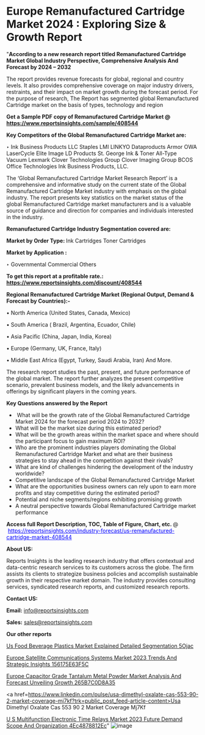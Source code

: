 # Europe Remanufactured Cartridge Market 2024 : Exploring Size & Growth Report

"<strong>According to a new research report titled Remanufactured Cartridge Market Global Industry Perspective, Comprehensive Analysis And Forecast by 2024 – 2032</strong>

The report provides revenue forecasts for global, regional and country levels. It also provides comprehensive coverage on major industry drivers, restraints, and their impact on market growth during the forecast period. For the purpose of research, The Report has segmented global Remanufactured Cartridge market on the basis of types, technology and region

<strong>Get a Sample PDF copy of Remanufactured Cartridge Market </strong><strong>@<a href=https://www.reportsinsights.com/sample/408544 style=color:#0000ff;> https://www.reportsinsights.com/sample/408544</a></strong></font>

<strong>Key Competitors of the Global Remanufactured Cartridge Market are:</strong>

‣ Ink Business Products LLC
Staples
LMI
LINKYO
Dataproducts
Armor OWA
LaserCycle
Elite Image
LD Products
St. George Ink & Toner
All-Type Vacuum
Lexmark
Clover Technologies Group
Clover Imaging Group
BCOS Office Technologies
Ink Business Products, LLC.

The ‘Global Remanufactured Cartridge Market Research Report’ is a comprehensive and informative study on the current state of the Global Remanufactured Cartridge Market industry with emphasis on the global industry. The report presents key statistics on the market status of the global Remanufactured Cartridge market manufacturers and is a valuable source of guidance and direction for companies and individuals interested in the industry.

<strong>Remanufactured Cartridge Industry Segmentation covered are:</strong>

<strong>Market by Order Type: </strong>
Ink Cartridges
Toner Cartridges

<strong>Market by Application :</strong>

‣ Governmental
Commercial
Others

<strong>To get this report at a profitable rate.: <a href=https://www.reportsinsights.com/discount/408544 style=color:#0000ff;>https://www.reportsinsights.com/discount/408544</a></strong></font>

<strong>Regional Remanufactured Cartridge Market (Regional Output, Demand &amp; Forecast by Countries):-</strong>

• North America (United States, Canada, Mexico)

• South America ( Brazil, Argentina, Ecuador, Chile)

• Asia Pacific (China, Japan, India, Korea)

• Europe (Germany, UK, France, Italy)

• Middle East Africa (Egypt, Turkey, Saudi Arabia, Iran) And More.

The research report studies the past, present, and future performance of the global market. The report further analyzes the present competitive scenario, prevalent business models, and the likely advancements in offerings by significant players in the coming years.

<strong>Key Questions answered by the Report</strong>
<ul>
  <li> What will be the growth rate of the Global Remanufactured Cartridge Market 2024 for the forecast period 2024 to 2032?</li>
  <li>What will be the market size during this estimated period?</li>
  <li>What will be the growth areas within the market space and where should the participant focus to gain maximum ROI?</li>
  <li>Who are the prominent industries players dominating the Global Remanufactured Cartridge Market and what are their business strategies to stay ahead in the competition against their rivals?</li>
  <li>What are kind of challenges hindering the development of the industry worldwide?</li>
  <li>Competitive landscape of the Global Remanufactured Cartridge Market</li>
  <li>What are the opportunities business owners can rely upon to earn more profits and stay competitive during the estimated period?</li>
  <li>Potential and niche segments/regions exhibiting promising growth</li>
  <li>A neutral perspective towards Global Remanufactured Cartridge market performance</li>
</ul>
<strong>Access full Report Description, TOC, Table of Figure, Chart, etc. </strong>@  <a href=https://reportsinsights.com/industry-forecast/us-remanufactured-cartridge-market-408544 style=color:#0000ff;>https://reportsinsights.com/industry-forecast/us-remanufactured-cartridge-market-408544</a></font>

<strong><strong>About US</strong>:</strong>

Reports Insights is the leading research industry that offers contextual and data-centric research services to its customers across the globe. The firm assists its clients to strategize business policies and accomplish sustainable growth in their respective market domain. The industry provides consulting services, syndicated research reports, and customized research reports.

<strong>Contact US:</strong>

<p class=""""><b>Email:</b> <a href=mailto:info@reportsinsights.com>info@reportsinsights.com</a></p>
<p class=""""><b>Sales:</b> <a href=mailto:sales@reportsinsights.com>sales@reportsinsights.com</a></p>

<strong>Our other reports</strong>

<a href=https://www.linkedin.com/pulse/us-food-beverage-plastics-market-explained-detailed-segmentation-5ojac/>Us Food Beverage Plastics Market Explained Detailed Segmentation 5Ojac</a>

<a href=https://medium.com/@shreyaw909/europe-satellite-communications-systems-market-2023-trends-and-strategic-insights-156175e63f5c>Europe Satellite Communications Systems Market 2023 Trends And Strategic Insights 156175E63F5C</a>

<a href=https://medium.com/@patelamau/europe-capacitor-grade-tantalum-metal-powder-market-analysis-and-forecast-unveiling-growth-265b7c0d8a35>Europe Capacitor Grade Tantalum Metal Powder Market Analysis And Forecast Unveiling Growth 265B7C0D8A35</a>

<a href=https://www.linkedin.com/pulse/usa-dimethyl-oxalate-cas-553-90-2-market-coverage-mj7kf?trk=public_post_feed-article-content>Usa Dimethyl Oxalate Cas 553 90 2 Market Coverage Mj7Kf</a>

<a href=https://medium.com/@a44223192/u-s-multifunction-electronic-time-relays-market-2023-future-demand-scope-and-organization-4ec4878812ec>U S Multifunction Electronic Time Relays Market 2023 Future Demand Scope And Organization 4Ec4878812Ec</a>"
![image](https://github.com/Reportsinsights123/RIgrowth/assets/158415881/0fb5cbd4-e530-4e47-86e4-ab92056c38f7)
